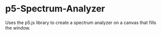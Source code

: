# p5-Spectrum-Analyzer

Uses the p5.js library to create a spectrum analyzer on a canvas that fills the window.  

